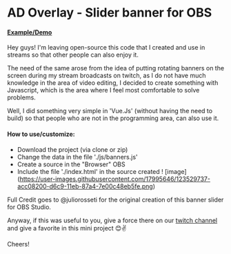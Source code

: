 # AD Overlay - Slider banner for OBS

#### [Example/Demo](https://spesvictus.github.io/ad-overlay/)

Hey guys! I'm leaving open-source this code that I created and use in streams so that other people can also enjoy it.

The need of the same arose from the idea of putting rotating banners on the screen during my stream broadcasts on twitch, as I do not have much knowledge in the area of video editing, I decided to create something with Javascript, which is the area where I feel most comfortable to solve problems.

Well, I did something very simple in 'Vue.Js' (without having the need to build) so that people who are not in the programming area, can also use it.

#### How to use/customize:
- Download the project (via clone or zip)
- Change the data in the file './js/banners.js'
- Create a source in the "Browser" OBS
- Include the file './index.html' in the source created
! [image] (https://user-images.githubusercontent.com/17995646/123529737-acc08200-d6c9-11eb-87a4-7e00c48eb5fe.png)

Full Credit goes to @juliorosseti for the original creation of this banner slider for OBS Studio.

Anyway, if this was useful to you, give a force there on our [twitch channel](https://twitch.tv/nipw) and give a favorite in this mini project 😊✌

Cheers!

